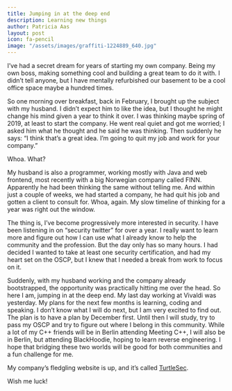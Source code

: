 ```yaml
---
title: Jumping in at the deep end
description: Learning new things
author: Patricia Aas
layout: post
icon: fa-pencil
image: "/assets/images/graffiti-1224889_640.jpg"
---
```


I’ve had a secret dream for years of starting my own company. Being my own boss, making something cool and building a great team to do it with. I didn’t tell anyone, but I have mentally refurbished our basement to be a cool office space maybe a hundred times. 

So one morning over breakfast, back in February, I brought up the subject with my husband. I didn’t expect him to like the idea, but I thought he might change his mind given a year to think it over. I was thinking maybe spring of 2019, at least to start the company. He went real quiet and got me worried; I asked him what he thought and he said he was thinking. Then suddenly he says: “I think that’s a great idea. I’m going to quit my job and work for your company.”

Whoa. What?

My husband is also a programmer, working mostly with Java and web frontend, most recently with a big Norwegian company called FINN. Apparently he had been thinking the same without telling me. And within just a couple of weeks, we had started a company, he had quit his job and gotten a client to consult for. Whoa, again. My slow timeline of thinking for a year was right out the window.

The thing is, I’ve become progressively more interested in security. I have been listening in on “security twitter” for over a year. I really want to learn more and figure out how I can use what I already know to help the community and the profession. But the day only has so many hours. I had decided I wanted to take at least one security certification, and had my heart set on the OSCP, but I knew that I needed a break from work to focus on it.

Suddenly, with my husband working and the company already bootstrapped, the opportunity was practically hitting me over the head. So here I am, jumping in at the deep end. My last day working at Vivaldi was yesterday. My plans for the next few months is learning, coding and speaking. I don’t know what I will do next, but I am very excited to find out. The plan is to have a plan by December first. Until then I will study, try to pass my OSCP and try to figure out where I belong in this community. While a lot of my C++ friends will be in Berlin attending Meeting C++, I will also be in Berlin, but attending BlackHoodie, hoping to learn reverse engineering. I hope that bridging these two worlds will be good for both communities and a fun challenge for me.

My company’s fledgling website is up,  and it’s called [TurtleSec](https://turtlesec.no).

Wish me luck!
